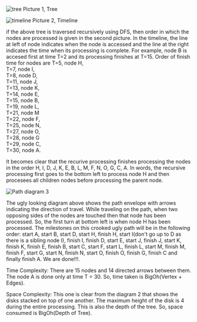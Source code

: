 ![tree](https://chaitanyavardhan-blog-assets.s3.amazonaws.com/Screenshot+2023-05-28+at+4.46.33+PM.png)
Picture 1, Tree  


![timeline](https://chaitanyavardhan-blog-assets.s3.amazonaws.com/Screenshot+2023-05-28+at+4.56.39+PM.png)
Picture 2, Timeline

if the above tree is traversed recursively using DFS, then order in which the nodes are processed is given in the second picture. In the timeline, the line at left of node indicates when the node is accessed and the line at the right indicates the time when its processing is complete. For example, node B is accesed first at time T=2 and its processing finishes at T=15.
Order of finish time for nodes are
T=5, node H,  
T=7, node I,  
T=8, node D,  
T=11, node J,  
T=13, node K,  
T=14, node E,    
T=15, node B,  
T=19, node L,  
T=21, node M  
T=22, node F,  
T=25, node N,  
T=27, node O,  
T=28, node G  
T=29, node C,  
T=30, node A.  

It becomes clear that the recurive processing finishes processing the nodes in the order H, I, D, J, K, E, B, L, M, F, N, O, G, C, A. In words, the recursive processing first goes to the bottom left to process node H and then procesees all children nodes before processing the parent node.

![Path](https://chaitanyavardhan-blog-assets.s3.amazonaws.com/Recursion+3.png) 
diagram 3 

The ugly looking diagram above shows the path envelope with arrows indicating the direction of travel. While traveling on the path, when two opposing sides of the nodes are touched then that node has been processed. So, the first turn at bottom left is when node H has been processed. The milestones on this crooked ugly path will be in the following order: start A, start B, start D, start H, finish H, start I(don't go up to D as there is a sibling node I), finish I, finish D, start E, start J, finish J, start K, finish K, finish E, finish B, start C, start F, start L, finish L, start M, finish M, finish F, start G, start N, finish N, start O, finish O, finish G, finish C and finally finish A. We are done!!!.  

Time Complexity: There are 15 nodes and 14 directed arrows between them. The node A is done only at time T = 30. So, time taken is BigOh(Vertex + Edges).  

Space Complexity: This one is clear from the diagram 2 that shows the disks stacked on top of one another. The maximum height of the disk is 4 during the entire processing. This is also the depth of the tree. So, space consumed is BigOh(Depth of Tree).